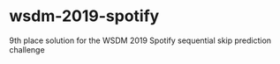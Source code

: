 # wsdm-2019-spotify
9th place solution for the WSDM 2019 Spotify sequential skip prediction challenge
